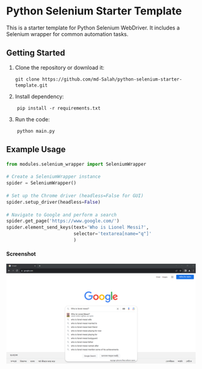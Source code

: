# Python Selenium Starter Template

This is a starter template for Python Selenium WebDriver. It includes a Selenium wrapper for common automation tasks.

## Getting Started

1. Clone the repository or download it:
   ```
   git clone https://github.com/md-Salah/python-selenium-starter-template.git
   ```
2. Install dependency:

```
    pip install -r requirements.txt
```

3. Run the code:

```
    python main.py
```

## Example Usage

```python
from modules.selenium_wrapper import SeleniumWrapper

# Create a SeleniumWrapper instance
spider = SeleniumWrapper()

# Set up the Chrome driver (headless=False for GUI)
spider.setup_driver(headless=False)

# Navigate to Google and perform a search
spider.get_page('https://www.google.com/')
spider.element_send_keys(text='Who is Lionel Messi?',
                         selector='textarea[name="q"]'
                         )

```
#### Screenshot
<img src="ss/chrome.png">